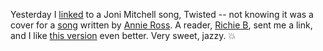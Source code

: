 Yesterday I <a href="http://scripting.com/2020/06/21.html#a161133">linked</a> to a Joni Mitchell song, Twisted -- not knowing it was a cover for a <a href="https://www.youtube.com/watch?v=l6OYSDYuvoA">song</a> written by <a href="https://en.wikipedia.org/wiki/Annie_Ross">Annie Ross</a>. A reader, <a href="https://twitter.com/pirx2691">Richie B</a>, sent me a link, and I like <a href="https://www.youtube.com/watch?v=l6OYSDYuvoA">this version</a> even better. Very sweet, jazzy. :boom:
